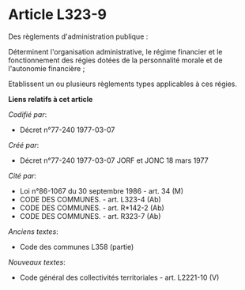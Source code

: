 # Article L323-9

Des règlements d'administration publique :

Déterminent l'organisation administrative, le régime financier et le fonctionnement des régies dotées de la personnalité
morale et de l'autonomie financière ;

Etablissent un ou plusieurs règlements types applicables à ces régies.

**Liens relatifs à cet article**

_Codifié par_:

  - Décret n°77-240 1977-03-07

_Créé par_:

  - Décret n°77-240 1977-03-07 JORF et JONC 18 mars 1977

_Cité par_:

  - Loi n°86-1067 du 30 septembre 1986 - art. 34 (M)
  - CODE DES COMMUNES. - art. L323-4 (Ab)
  - CODE DES COMMUNES. - art. R*142-2 (Ab)
  - CODE DES COMMUNES. - art. R323-7 (Ab)

_Anciens textes_:

  - Code des communes L358 (partie)

_Nouveaux textes_:

  - Code général des collectivités territoriales - art. L2221-10 (V)
